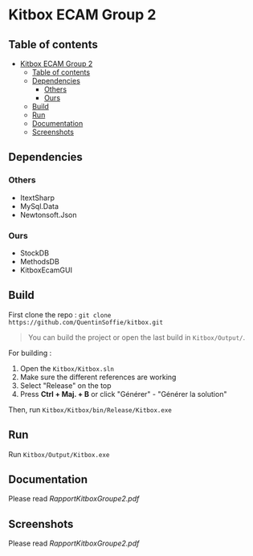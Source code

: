 # Kitbox ECAM Group 2

## Table of contents

- [Kitbox ECAM Group 2](#kitbox-ecam-group-2)
  - [Table of contents](#table-of-contents)
  - [Dependencies](#dependencies)
    - [Others](#others)
    - [Ours](#ours)
  - [Build](#build)
  - [Run](#run)
  - [Documentation](#documentation)
  - [Screenshots](#screenshots)

## Dependencies

### Others

- ItextSharp
- MySql.Data
- Newtonsoft.Json

### Ours

- StockDB
- MethodsDB
- KitboxEcamGUI

## Build

First clone the repo : `git clone https://github.com/QuentinSoffie/kitbox.git`

>You can build the project or open the last build in `Kitbox/Output/`.

For building : 
1. Open the `Kitbox/Kitbox.sln`
2. Make sure the different references are working
3. Select "Release" on the top
4. Press **Ctrl + Maj. + B** or click "Générer" - "Générer la solution"

Then, run `Kitbox/Kitbox/bin/Release/Kitbox.exe`

## Run 

Run `Kitbox/Output/Kitbox.exe`

## Documentation

Please read *RapportKitboxGroupe2.pdf*

## Screenshots

Please read *RapportKitboxGroupe2.pdf*
